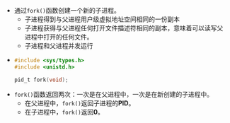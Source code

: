 - 通过`fork()`函数创建一个新的子进程。
	- 子进程得到与父进程用户级虚拟地址空间相同的一份副本
	- 子进程获得与父进程任何打开文件描述符相同的副本，意味着可以读写父进程中打开的任何文件。
	- 子进程和父进程并发运行
- ```C
  #include <sys/types.h>
  #include <unistd.h>
  
  pid_t fork(void);
  ```
- `fork()`函数返回两次：一次是在父进程中，一次是在新创建的子进程中。
	- 在父进程中，`fork()`返回子进程的**PID**。
	- 在子进程中，`fork()`返回**0**。